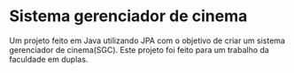 # Sistema gerenciador de cinema

Um projeto feito em Java utilizando JPA com o objetivo de criar um sistema gerenciador de cinema(SGC). Este projeto foi feito para um trabalho da faculdade em duplas.
